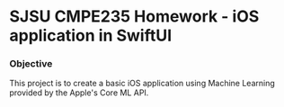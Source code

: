 # SJSU CMPE235 Homework - iOS application in SwiftUI
### Objective
This project is to create a basic iOS application using Machine Learning provided by the Apple's Core ML API.
